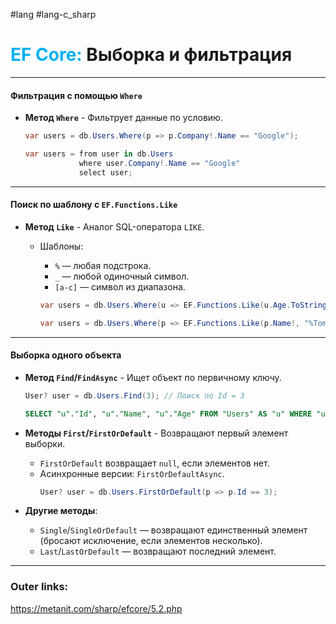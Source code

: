 #lang #lang-c_sharp 
# <font color="#00b0f0">EF Core:</font> Выборка и фильтрация

---
#### **Фильтрация с помощью `Where`**
- **Метод `Where`** - Фильтрует данные по условию.

    ```csharp
    var users = db.Users.Where(p => p.Company!.Name == "Google");
    ```

    ```csharp
    var users = from user in db.Users
                where user.Company!.Name == "Google"
                select user;
    ```

---
#### **Поиск по шаблону с `EF.Functions.Like`**
- **Метод `Like`** - Аналог SQL-оператора `LIKE`.
  - Шаблоны:
    - `%` — любая подстрока.
    - `_` — любой одиночный символ.
    - `[a-c]` — символ из диапазона.

	```csharp
	var users = db.Users.Where(u => EF.Functions.Like(u.Age.ToString(), "2%"));
	```
	
	```csharp
	var users = db.Users.Where(p => EF.Functions.Like(p.Name!, "%Tom%"));
	```

---
#### **Выборка одного объекта**
- **Метод `Find`/`FindAsync`** - Ищет объект по первичному ключу.

    ```csharp
    User? user = db.Users.Find(3); // Поиск по Id = 3
    ```

    ```sql
    SELECT "u"."Id", "u"."Name", "u"."Age" FROM "Users" AS "u" WHERE "u"."Id" = 3 LIMIT 1
    ```

- **Методы `First`/`FirstOrDefault`** - Возвращают первый элемент выборки.
  - `FirstOrDefault` возвращает `null`, если элементов нет.
  - Асинхронные версии: `FirstOrDefaultAsync`.
    ```csharp
    User? user = db.Users.FirstOrDefault(p => p.Id == 3);
    ```

- **Другие методы**:
  - `Single`/`SingleOrDefault` — возвращают единственный элемент (бросают исключение, если элементов несколько).
  - `Last`/`LastOrDefault` — возвращают последний элемент.

---
### Outer links:
https://metanit.com/sharp/efcore/5.2.php